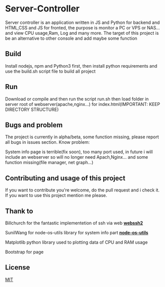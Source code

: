 # Server-Controller

Server controller is an application written in JS and Python for backend and HTML,CSS and JS for fronted, the purpose is monitor a PC or VPS or NAS... and view CPU usage,Ram, Log and many more. The target of this project is be an alternative to other console and add maybe some function 


## Build

Install nodejs, npm and Python3 first, then install python requirements and use the build.sh script file to build all project

## Run

Download or compile and then run the script run.sh then load folder in server root of webserver(apache,nginx...) for index.html(IMPORTANT: KEEP DIRECTORY STRUCTURE)

## Bugs and problem
The project is currently in alpha/beta, some function missing, please report all bugs in issues section.
Know problem:

System info page is terrible(fix soon), too many port used, in future i will include an webserver so will no longer need Apach,Nginx... and some function missing(file manager, net graph...)


## Contributing and usage of this project

If you want to contribute you're welcome, do the pull request and i check it. If you want to use this project mention me please.

## Thank to
Billchurch for the fantastic implementetion of ssh via web
**[webssh2](https://github.com/billchurch/webssh2)**

SunilWang for node-os-utils library for system info part
**[node-os-utils](https://github.com/SunilWang/node-os-utils)**

Matplotlib python library used to plotting data of CPU and RAM usage

Bootstrap for page

## License

[MIT](https://choosealicense.com/licenses/mit/)



